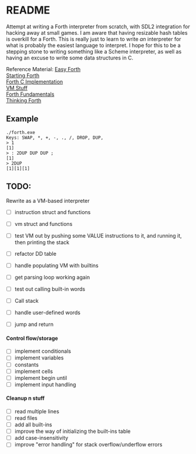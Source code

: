 # README

Attempt at writing a Forth interpreter from scratch, with SDL2 integration for hacking away at small games.
I am aware that having resizable hash tables is overkill for a Forth. This is really just to learn to write 
*an* interpreter for what is probably the easiest language to interpret. I hope for this to be a stepping 
stone to writing something like a Scheme interpreter, as well as having an excuse to write some data structures in C. 

Reference Material:
[Easy Forth](https://skilldrick.github.io/easyforth/)  
[Starting Forth](https://www.forth.com/starting-forth)  
[Forth C Implementation](https://github.com/tehologist/forthkit)  
[VM Stuff](https://www.andreinc.net/2021/12/01/writing-a-simple-vm-in-less-than-125-lines-of-c)   
[Forth Fundamentals](https://archive.org/details/forthfundamental0001mcca)  
[Thinking Forth](https://www.forth.com/wp-content/uploads/2018/11/thinking-forth-color.pdf)  

## Example

```commandline
./forth.exe 
Keys: SWAP, *, +, -, ., /, DROP, DUP, 
> 1     
[1]
> : 2DUP DUP DUP ;
[1]
> 2DUP
[1][1][1]
```

## TODO:

Rewrite as a VM-based interpreter
- [ ] instruction struct and functions
- [ ] vm struct and functions
- [ ] test VM out by pushing some VALUE instructions to it, and running it, then printing the stack
- [ ] refactor DD table
- [ ] handle populating VM with builtins
- [ ] get parsing loop working again
- [ ] test out calling built-in words
- [ ] Call stack
- [ ] handle user-defined words
- [ ] jump and return


#### Control flow/storage
- [ ] implement conditionals
- [ ] implement variables
- [ ] constants
- [ ] implement cells
- [ ] implement begin until
- [ ] implement input handling

#### Cleanup n stuff
- [ ] read multiple lines
- [ ] read files
- [ ] add all built-ins
- [ ] improve the way of initializing the built-ins table
- [ ] add case-insensitivity
- [ ] improve "error handling" for stack overflow/underflow errors
